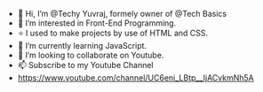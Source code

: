 - 👋 Hi, I’m @Techy Yuvraj, formely owner of @Tech Basics
- 👀 I’m interested in Front-End Programming.
- ⭐ I used to make projects by use of HTML and CSS.
- 🌱 I’m currently learning JavaScript.
- 💞️ I’m looking to collaborate on Youtube.
- 📫 Subscribe to my Youtube Channel
- https://www.youtube.com/channel/UC6eni_LBtp__IjACvkmNh5A

<!---
Yuvraj2005/Yuvraj2005 is a ✨ special ✨ repository because its `README.md` (this file) appears on your GitHub profile.
You can click the Preview link to take a look at your changes.
--->
